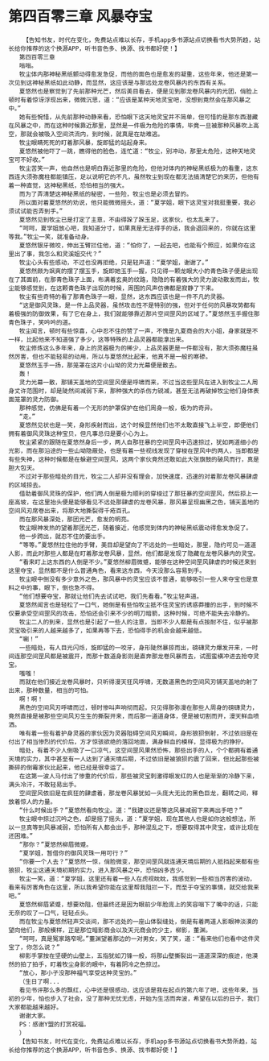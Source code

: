 # 第四百零三章 风暴夺宝
        【告知书友，时代在变化，免费站点难以长存，手机app多书源站点切换看书大势所趋，站长给你推荐的这个换源APP，听书音色多、换源、找书都好使！】
       第四百零三章
       嗡嗡。
       牧尘体内那神秘黑纸颤动得愈发急促，而他的面色也是愈发的凝重，这些年来，他还是第一次见到这神秘黑纸如此动静，而显然，这应该是与那远处龙卷风暴内的东西有关系。
       夏悠然也是察觉到了先前那种光芒，然后美目看去，便是见到那龙卷风暴内的光团，俏脸上顿时有着惊讶浮现出来，微微沉思，道：“应该是某种天地灵宝吧，没想到竟然会在那风暴之中。”
       她有些惋惜，从先前那种动静来看，恐怕眼下这天地灵宝并不简单，但可惜的是那东西潜藏在风暴之中，而在这种时候靠近那里，显然是一件极为危险的事情，毕竟一旦被那种风暴吹上高空，那就会被吸入空间洪流内，到时候，就真是在劫难逃。
       牧尘眼睛死死的盯着那风暴，旋即猛的站起身来。
       夏悠然被他吓了一跳，瞧得他的脸色，连忙道：“牧尘，别冲动，那里太危险，这种天地灵宝可不好收。”
       牧尘苦笑一声，他自然也是明白靠近那里的危险，但他对体内的神秘黑纸极为的看重，这东西连大须弥魔柱都能镇压，足以说明它的不凡，虽然牧尘到现在都无法搞清楚它的来历，但他有着一种直觉，这神秘黑纸，恐怕相当的强大。
       而为了弄清楚这神秘黑纸的秘密，一些险，牧尘也是必须去冒的。
       所以面对着夏悠然的劝说，他只能微微摇头，道：“夏学姐，眼下这灵宝对我挺重要，我必须试试能否弄到手。”
       夏悠然见到牧尘已是打定了主意，不由得跺了跺玉足，这家伙，也太乱来了。
       “呵呵，夏学姐放心吧，我知道分寸，如果真是无法得手的话，我会退回来的，你就在这里等我。”牧尘一笑，就准备动身。
       夏悠然银牙微咬，伸出玉臂拦住他，道：“怕你了，一起去吧，也能有个照应，如果你在这里出了事，我怎么和灵溪姐交代？”
       牧尘心头有些感动，不过也没再拒绝，只是轻声道：“夏学姐，谢谢了。”
       夏悠然颇为飒爽的摆了摆玉手，旋即她玉手一握，只见得一颗龙眼大小的青色珠子便是出现在了其面前，在那青色珠子上面，布满着玄奥的纹路，隐隐的有着强大的灵力波动散发而出，牧尘能够感觉到，在这颗青色珠子出现的时候，周围的风声仿佛都是寂静了下来。
       牧尘有些奇特的看了那青色珠子一眼，显然，这东西应该也是一件不凡的灵器。
       “这是御风灵珠，是一件上品灵器，虽然攻击性不是特别的强，但对于任何的风暴攻势都有着极强的防御效果，有了它在身上，我们就能够靠近那片空间罡风的区域了。”夏悠然玉手握住那青色珠子，笑吟吟的道。
       牧尘闻言，顿时有些惊喜，心中忍不住的赞了一声，不愧是九夏商会的大小姐，身家就是不一样，比起他来不知道强了多少，这等特殊的上品灵器都能拿出来。
       牧尘修炼这么多年来，身上的灵器极为的稀少，上品灵器更是一件都没有，那大须弥魔柱虽然厉害，但也不能轻易的动用，所以与夏悠然比起来，他真不是一般的寒碜。
       夏悠然玉手一扬，那笼罩在这片小山坳的灵力光幕便是散去。
       轰！
       灵力光幕一散，那铺天盖地的空间罡风便是呼啸而来，不过当这些罡风在进入到牧尘二人周身丈许范围时，却是陡然间减弱下来，那种强大的杀伤力锐减，甚至无法再破掉牧尘他们身体表面笼罩的灵力防御。
       那种感觉，仿佛是有着一个无形的护罩保护在他们周身一般，极为的奇异。
       “走。”
       夏悠然见状也是一笑，身形疾射而出，这个时候显然他们也不太敢直接飞上半空，即便他们拥有着御风灵珠这种宝贝，但凡事总归是要小心为上。
       牧尘紧紧的跟随在夏悠然身后一步，两人自那狂暴的空间罡风中迅速掠过，犹如两道细小的光影，而在那沿途的一些山坳隐蔽处，也是有着一些视线发现了穿梭在罡风中的两人，当即都是有些失神，这种时候都是在躲避空间罡风，这两个家伙竟然还敢如此大张旗鼓的破风而行，真是胆大包天。
       不过对于那些暗处的目光，牧尘二人却并没有理会，加快速度，迅速的对着那龙卷风暴肆虐的区域掠去。
       借助着御风灵珠的保护，他们两人倒是极为顺利的穿梭过了那狂暴的空间罡风，然后掠上一座高坡，在这里抬头便是能够看见不远处那肆虐的龙卷风暴，那风暴呈现幽黑之色，铺天盖地的空间风刃席卷出来，将那大地撕裂得千疮百孔。
       而在那风暴深处，那团光芒，愈发的明亮。
       牧尘眼神发热的望着那团光芒，随着接近，他感觉到体内的神秘黑纸震动得愈发急促了。
       他一步跨出，就忍不住的要出手。
       “等等。”夏悠然拉住他的手臂，美目却是望向了不远处的一些暗处，那里，隐约可见一道道人影，而此时那些人都是在盯着那龙卷风暴，显然，他们都是发现了隐藏在龙卷风暴内的灵宝。
       “看来盯上这东西的人倒是不少。”夏悠然柳眉微蹙，能够在这种空间罡风肆虐的时候还来到这里夺宝，显然都不是什么普通角色，看来这东西，今天没那么容易到手。
       牧尘眼中倒没有多少意外之色，那风暴中的灵宝应该不普通，能够吸引一些人来夺宝也是意料之中的事，眼下，倒也急不得。
       “他们想要夺宝，那就让他们先去试试吧，我们先看看。”牧尘轻声道。
       夏悠然闻言也是轻松了一口气，她倒是有些怕牧尘抵不住灵宝的诱惑莽撞的出手，到时候不仅要承受空间罡风的攻击，恐怕还会引来不少的明刀暗箭，这种时候，可绝不能失去冷静的。
       牧尘二人的到来，显然也是引起了一些人的注意，当即不少人都是有点按耐不住，似乎被那灵宝吸引来的人越来越多了，如果再等下去，恐怕得手的机会会越来越低。
       “唰！”
       一些暗处，有人目光闪烁，旋即猛的一咬牙，身形陡然暴掠而出，磅礴灵力爆发开来，一时间连那空间罡风都是被震开，而那十数道身影则是直奔那龙卷风暴而去，试图蛮横冲进去抢夺灵宝。
       嗤嗤！
       而就在他们接近龙卷风暴时，只听得漫天狂风呼啸，无数道黑色的空间风刃铺天盖地的射了出来，那种数量，相当的可怕。
       啊！啊！
       黑色的空间风刃呼啸而过，顿时惨叫声响彻而起，只见得那弥漫在那些人周身的磅礴灵力，竟然直接是被那些空间风刃生生的撕裂开来，而后那一道道身体，便是被切割而开，漫天鲜血喷洒。
       唯有着一些有着护身灵器的家伙因为灵器阻碍空间风刃瞬间，身形狼狈倒射，不过依旧是在付出了相当惨烈的代价后，方才惊骇欲绝的落回地面，满身鲜血的模样，显得极为的狰狞。
       暗处，有着不少人倒吸了一口凉气，这空间罡风果然恐怖，那些出手的人，个个都拥有着通天境的实力，其中甚至有一人达到了通天境后期，不过依旧是被狼狈的震了回来，但比起那些被撕碎的倒霉家伙比起来，他已经是很幸运了。
       在这第一波人马付出了惨重的代价后，那些被灵宝刺激得眼发红的人也是渐渐的冷静下来，满头冷汗，不敢轻易出手。
       空间罡风依旧是在疯狂的肆虐着，那龙卷风暴犹如一头庞大无比的黑色巨龙，翻转之间，释放着惊人的力量。
       “什么时候出手？”夏悠然看向牧尘。道：“我建议还是等这风暴减弱下来再出手吧？”
       牧尘眼中掠过沉吟之色，却是摇了摇头，道：“夏学姐，现在其他人也是如你这般想法，所以一旦真等到风暴减弱，恐怕所有人都会出手，那种混乱之下，想要取得其中灵宝，或许比现在还困难。”
       “那你？”夏悠然柳眉微蹙。
       “夏学姐，暂借你的御风灵珠一用可行？”
       “你要一个人去？”夏悠然一惊，俏脸微变，那空间罡风就连通天境后期的人抵挡起来都有些狼狈，牧尘这通天境初期的实力，进入那风暴之中，恐怕凶多吉少。
       牧尘一笑，道：“夏学姐，这里还有着一些人在虎视眈眈，我感觉到一些相当厉害的波动，看来有厉害角色在这里，所以我希望你能在这里帮我阻拦一下，而至于夺宝的事情，就交给我来吧。”
       夏悠然柳眉紧蹙，想要劝阻，但最终还是因为眼前少年脸庞上的笑容咽下了嘴中的话，只能无奈的叹了一口气，轻轻点头。
       而在牧尘与夏悠然轻声交谈间，那不远处的一座山体裂缝处，倒是有着两道人影眼神淡漠的望向他们，那般模样，正是那位暗影商会以及天元商会的少主，柳影，董渊。
       “呵呵，真是冤家路窄呢。”董渊望着那边的一对男女，笑了笑，道：“看来他们也看中这件灵宝了，你怎么说？”
       柳影手掌按在坚硬的山壁上，五指犹如刀锋一般，将那山壁撕裂出一道道深深的痕迹，他漠然的拍了拍手，盯着牧尘身影的眼中，有着阴冷之色掠过。
       “放心，那小子没那种福气享受这种灵宝的。”
       （生日了啊...
       看见书评那么多的飘红，心中还是很感动，这应该是我在起点的第六年了吧，这些年来，当初的少年，怕也步入了社会，没了那种无忧无虑，开始为生活而奔波，希望在以后的日子，我们大家都能越来越好。
       谢谢大家。
       PS：感谢Y盟的打赏祝福。
       ）
       【告知书友，时代在变化，免费站点难以长存，手机app多书源站点切换看书大势所趋，站长给你推荐的这个换源APP，听书音色多、换源、找书都好使！】